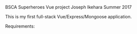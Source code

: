 BSCA Superheroes Vue project
Joseph Ikehara
Summer 2017

This is my first full-stack Vue/Express/Mongoose application.

Requirements:
